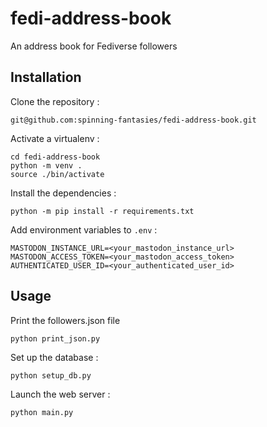 # fedi-address-book
An address book for Fediverse followers

## Installation

Clone the repository :

```
git@github.com:spinning-fantasies/fedi-address-book.git
```

Activate a virtualenv :

```
cd fedi-address-book
python -m venv .
source ./bin/activate
```

Install the dependencies :

```
python -m pip install -r requirements.txt
```

Add environment variables to ``.env`` :

```
MASTODON_INSTANCE_URL=<your_mastodon_instance_url>
MASTODON_ACCESS_TOKEN=<your_mastodon_access_token>
AUTHENTICATED_USER_ID=<your_authenticated_user_id>
```

## Usage

Print the followers.json file

```
python print_json.py
```

Set up the database :

```
python setup_db.py
```

Launch the web server :

```
python main.py
```

